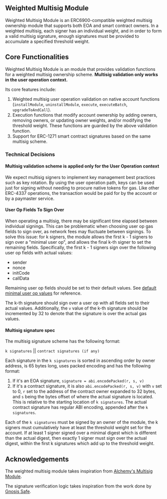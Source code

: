 ## Weighted Multisig Module

Weighted Multisig Module is an ERC6900-compatible weighted multisig ownership module that supports both EOA and smart contract owners. In a weighted multisig, each signer has an individual weight, and in order to form a valid multisig signature, enough signatures must be provided to accumulate a specified threshold weight.

## Core Functionalities

Weighted Multisig Module is an module that provides validation functions for a weighted multisig ownership scheme. **Multisig validation only works in the user operation context.**

Its core features include:
1. Weighted multisig user operation validation on native account functions (`installModule`, `uninstallModule`, `execute`, `executeBatch`, `upgradeToAndCall`).
2. Execution functions that modify account ownership by adding owners, removing owners, or updating owner weights, and/or modifying the threshold weight. These functions are guarded by the above validation function.
3. Support for ERC-1271 smart contract signatures based on the same multisig scheme.

### Technical Decisions

#### Multisig validation scheme is applied only for the User Operation context
We expect multisig signers to implement key management best practices such as key rotation. By using the user operation path, keys can be used just for signing without needing to procure native tokens for gas. Like other ERC-4337 operations, the transaction would be paid for by the account or by a paymaster service.

#### User Op Fields To Sign Over
When operating a multisig, there may be significant time elapsed between individual signings. This can be problematic when choosing user op gas fields to sign over, as network fees may fluctuate between signings. To solve this issue: for k signers, the module allows the first k - 1 signers to sign over a "minimal user op", and allows the final k-th signer to set the remaining fields. Specifically, the first k - 1 signers sign over the following user op fields with actual values:
- sender
- nonce
- initCode
- callData

Remaining user op fields should be set to their default values. See [default minimal user op values](https://github.com/circlefin/smart-wallet-contracts/blob/57e1588729694d3d4b09e6d4b590713e04192093/src/msca/6900/v0.8/modules/v1_0_0/multisig/BaseMultisigModule.sol#L94-L123) for reference.

The k-th signature should sign over a user op with all fields set to their actual values. Additionally, the `v` value of the k-th signature should be incremented by 32 to denote that the signature is over the actual gas values.

#### Multisig signature spec
The multisig signature scheme has the following format:

`k signatures` || `contract signatures (if any)`

Each signature in the `k signatures` is sorted in ascending order by owner address, is 65 bytes long, uses packed encoding and has the following format:
1. If it's an EOA signature, `signature = abi.encodePacked(r, s, v)`
2. If it's a contract signature, it is also `abi.encodePacked(r, s, v)` with `v` set to 0, `r` set to the address of the contract owner expanded to 32 bytes, and `s` being the bytes offset of where the actual signature is located. This is relative to the starting location of `k signatures`. The actual contract signature has regular ABI encoding, appended after the `k signatures`.

Each of the `k signatures` must be signed by an owner of the module, the k signers must cumulatively have at least the threshold weight set for the account. If at least 1 signer signed over a minimal digest which is different than the actual digest, then exactly 1 signer must sign over the actual digest, within the first k signatures which add up to the threshold weight.

## Acknowledgements

The weighted multisig module takes inspiration from [Alchemy's Multisig Module](https://github.com/alchemyplatform/multisig-module).

The signature verification logic takes inspiration from the work done by [Gnosis Safe](https://github.com/safe-global/safe-smart-account).
